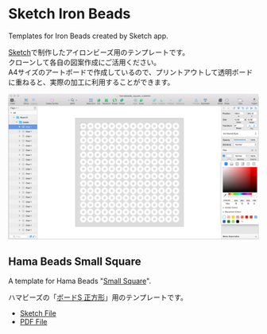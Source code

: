 # Sketch Iron Beads

Templates for Iron Beads created by Sketch app.

[Sketch](https://www.sketchapp.com/)で制作したアイロンビーズ用のテンプレートです。  
クローンして各自の図案作成にご活用ください。  
A4サイズのアートボードで作成しているので、プリントアウトして透明ボードに重ねると、実際の加工に利用することができます。

![](screenshot.png?raw=true)

## Hama Beads Small Square

A template for Hama Beads "[Small Square](http://www.hamabeads.com/small-square-6721)".

ハマビーズの「[ボードS 正方形](http://www.bornelund.co.jp/ec/detail.php?category2=900075&id=4535)」用のテンプレートです。

- [Sketch File](blob/master/hamabeads_square_s.sketch)
- [PDF File](blob/master/hamabeads_square_s.pdf)
